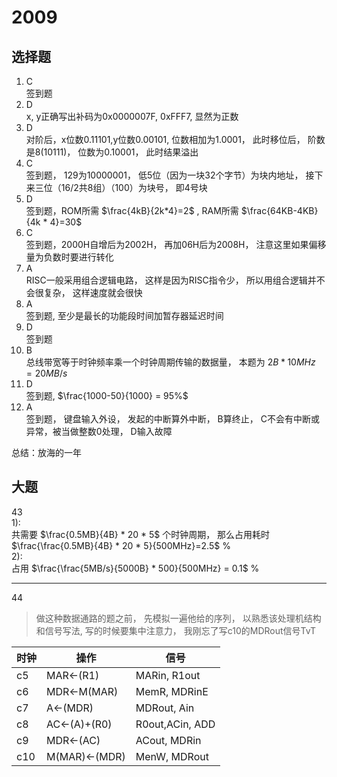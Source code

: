 # 2009
## 选择题
1.  C  
签到题  
1.  D  
x, y正确写出补码为0x0000007F, 0xFFF7, 显然为正数  
1.  D  
对阶后，x位数0.11101,y位数0.00101, 位数相加为1.0001， 此时移位后， 阶数是8(10111)， 位数为0.10001， 此时结果溢出
1.  C    
签到题， 129为10000001， 低5位（因为一块32个字节）为块内地址， 接下来三位（16/2共8组）（100）为块号， 即4号块  
1.  D  
签到题，ROM所需 $\frac{4kB}{2k*4}=2$ , RAM所需 $\frac{64KB-4KB}{4k * 4}=30$  
1.  C  
签到题，2000H自增后为2002H， 再加06H后为2008H， 注意这里如果偏移量为负数时要进行转化  
1.  A  
RISC一般采用组合逻辑电路， 这样是因为RISC指令少， 所以用组合逻辑并不会很复杂， 这样速度就会很快  
1.  A  
签到题, 至少是最长的功能段时间加暂存器延迟时间  
1.  D  
签到题  
1.  B  
总线带宽等于时钟频率乘一个时钟周期传输的数据量， 本题为 $2B * 10MHz = 20MB/s$  
1.  D  
签到题, $\frac{1000-50}{1000} = 95%$  
1.  A  
签到题， 键盘输入外设， 发起的中断算外中断， B算终止， C不会有中断或异常，被当做整数0处理， D输入故障  

总结：放海的一年  
## 大题  
43  
1):  
共需要 $\frac{0.5MB}{4B} * 20 * 5$ 个时钟周期， 那么占用耗时 $\frac{\frac{0.5MB}{4B} * 20 * 5}{500MHz}=2.5$ %  
2):  
占用 $\frac{\frac{5MB/s}{5000B} * 500}{500MHz} = 0.1$ %  

---
44  
> 做这种数据通路的题之前， 先模拟一遍他给的序列， 以熟悉该处理机结构和信号写法, 写的时候要集中注意力， 我刚忘了写c10的MDRout信号TvT  

|时钟|操作|信号|
|-|-|-|
|c5|MAR<-(R1)| MARin, R1out |
|c6|MDR<-M(MAR)| MemR, MDRinE |
|c7|A<-(MDR)| MDRout, Ain |
|c8|AC<-(A)+(R0)| R0out,ACin, ADD |
|c9|MDR<-(AC)| ACout, MDRin |
|c10|M(MAR)<-(MDR)| MenW, MDRout |